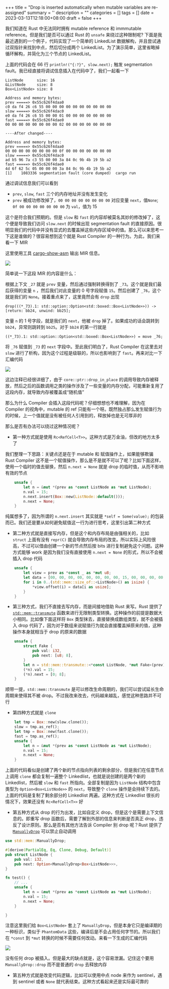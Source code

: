 
+++
title = "Drop is inserted automatically when mutable variables are re-assigned"
summary = ''
description = ""
categories = []
tags = []
date = 2023-03-13T12:18:00+08:00
draft = false
+++

我们知道在 Rust 中无法同时拥有 mutable reference 和 immmutable reference。但是我们是否可以通过 Rust 的 `unsafe` 来绕过这种限制呢? 下面是我最近遇到的一个例子，代码实现了一个简单的 LinkedList 数据解构，并且尝试通过双指针来找到中点，然后切分成两个 LinkedList。为了演示简单，这里省略掉循环解构，并简化为三个节点的 LinkedList。

<script src="https://gist.github.com/Hanaasagi/592ce539798ee7db5dd2ee531b1ef7b1.js"></script>

上面的代码会在 66 行 `println!("{:?}", slow.next);` 触发 segmentation fault。我已经直接将调试信息插入在代码中了，我们一起看一下

```
ListNode      size: 16
&ListNode     size: 8
Box<ListNode> size: 8

Address and memory bytes:
prev =====> 0x55c626f4daa0
c0 da f4 26 c6 55 00 00 00 00 00 00 00 00 00 00
slow =====> 0x55c626f4dac0
e0 da f4 26 c6 55 00 00 01 00 00 00 00 00 00 00
fast =====> 0x55c626f4dae0
00 00 00 00 00 00 00 00 02 00 00 00 00 00 00 00

----After changed----

Address and memory bytes:
prev =====> 0x55c626f4daa0
00 00 00 00 00 00 00 00 0f 00 00 00 00 00 00 00
slow =====> 0x55c626f4dac0
ad b5 96 7a c3 55 00 00 3a 84 0c 9b 4b 19 5b a2
fast =====> 0x55c626f4dae0
4d 6f 62 5c 05 00 00 00 3a 84 0c 9b 4b 19 5b a2
[1]    1083336 segmentation fault (core dumped)  cargo run
```

通过调试信息我们可以看到  

- `prev`, `slow`, `fast` 三个的内存地址并没有发生变化  
- `prev` 被成功修改掉了，`00 00 00 00 00 00 00 00` 对应变量 `next`，值`None`; `0f 00 00 00 00 00 00 00` 为 `val`，值为 15

这个是符合我们预期的。但是 `slow` 和 `fast` 的内容却被莫名其妙的修改掉了，这个便是导致我们访问 `slow.next` 的时候出现 segmentation fault 的直接原因。很明显我们的代码中并没有显式的去覆盖掉这些内存区域中的值。那么可以来思考一下这是谁做的？很容易想到这个就是 Rust Compiler 的一种行为。为此，我们来看一下 MIR


这里使用工具 [cargo-show-asm](https://github.com/pacak/cargo-show-asm) 输出 MIR 信息。


<img src="../../images/2023/03/2023-03-12_17-19.png" style="max-width:1024px;" > </img>

简单说一下这段 MIR 的内容是什么：

根据上下文 `_27` 就是 `prev` 变量，然后通过强制转换得到了 `_73`。这个就是我们最后获得的变量 `n` ，然后我们对此变量的 0 号字段赋值 `15`。然后创建了 `_76`，这个就是我们的 `None`。接着重点来了，这里竟然会有 `drop` 出现

```
drop(((*_73).1: std::option::Option<std::boxed::Box<ListNode>>)) -> [return: bb24, unwind: bb25];
```

变量 `n` 的 1 号字段，就是我们的 `next`，他被 `drop` 掉了。如果成功的话会跳转到 `bb24`，异常则跳转到 `bb25`。对于 `bb24` 的第一行就是

```
((*_73).1: std::option::Option<std::boxed::Box<ListNode>>) = move _76;
```

将 `_76` 赋值到 `_73` 的 `next` 字段中。至此我们明白了，Rust Compiler 在这里去对 `slow` 进行了析构，因为这个过程是级联的，所以也影响到了 `fast`。再来对比一下汇编代码

<img src="../../images/2023/03/2023-03-12_17-54.png" style="max-width:1024px;" > </img>

这边注释已经很详细了，由于 `core::ptr::drop_in_place` 的调用导致内存被释放，然后之后的函数调用之类的操作涉及了一些变量的内存分配，可能重新复用了这段内存，就导致内存被覆盖成“随机值”

那么为什么 Compiler 会插入这段代码呢？仔细想想也不难理解，因为在 Compiler 的视角中，mutable 的 ref 只能有一个呀。既然独占那么发生赋值行为的时候，上一个值就是没有被任何人引用到的，释放掉也是无可厚非的


那么是否有办法可以绕过这种情况呢？

- 第一种方式就是使用 `Rc<RefCell<T>>`。这种方式是万金油，但改的地方太多了

我们整理一下思路：关键点还是在于 mutable 和 赋值操作上，如果能够欺骗 Rust Compiler 这不是一个赋值操作，那么是不是就不可以了呢？比如下面这样，使用一个临时的值去替换，然后 `n.next = None` 就是 drop 的临时值，从而不影响有效的节点

```Rust
    unsafe {
        let n = &mut *(prev as *const ListNode as *mut ListNode);
        n.val = 15;
        n.next.insert(Box::new(ListNode::default()));
        n.next = None;
    }
```

纯属想多了，因为所谓的 `n.next.insert` 其实就是 `*self = Some(value);` 的包装而已。我们还是要从如何避免赋值这一行为进行思考，这里引出第二种方式

- 第二种方式就是直接写内存，但是这个和内存布局是由强相关的，比如 `struct` 上面有没有 `repr(C)` 就会导致内存布局的改变。所以实际上风险很高，不过可以借由创建一个新的节点然后按 bits 进行复制避免这个问题。这种方式能够 work 是因为我们没有直接使用 `n.next = None` 的形式，所以不会被插入 drop 代码

```Rust
    unsafe {
        let view = prev as *const _ as *mut u8;
        let data = [00, 00, 00, 00, 00, 00, 00, 00, 15, 00, 00, 00, 00, 00, 00, 00];
        for i in 0..(std::mem::size_of::<ListNode>() as isize) {
            *view.offset(i) = data[i as usize];
        }
    }

```

- 第三种方式，我们不直接去写内存，而是间接地借助 Rust 来写。Rust 提供了 [`std::mem::transmute`](https://doc.rust-lang.org/std/mem/fn.transmute.html) 函数来进行无限制类型转换。这种操作的前提是数据大小相同。比如像下面这样将 `Box` 类型抹去，直接替换成数组类型，就不会被插入 drop 代码了，因为对于数组来说赋值行为就会直接覆盖掉原来的值，这种操作本身就相当于 drop 的原来的数据

```Rust
    unsafe {
        struct Fake {
            pub val: i32,
            pub next: [u8; 8],
        }
        let n = std::mem::transmute::<*const ListNode, *mut Fake>(prev);
        (*n).val = 15;
        (*n).next = [0; 8];
    }
```

顺带一提，`std::mem::transmute` 是可以修改生命周期的，我们可以尝试延长生命周期来使得其不被 drop。不过我改来改去，代码越来越乱，感觉这种思路并不可行


- 第四种方式就是 `clone` 

```Rust
    let tmp = Box::new(slow.clone());
    slow = tmp.as_ref();
    let tmp = Box::new(fast.clone());
    fast = tmp.as_ref();
    unsafe {
        let n = &mut *(prev as *const ListNode as *mut ListNode);
        n.val = 15;
        n.next = None;
    }
```

上面的代码看似是创建了两个新的节点指向列表的剩余部分，但是我们在任意节点上调用 `clone` 都会复制一遍整个 Linkedlist，也就是说创建的是两个新的 Linkedlist，然后被 `slow` 和 `fast` 所指向。全部复制是因为 `ListNode` 结构中包含类型为 `Option<Box<ListNode>>` 的 `next`，导致整个 `clone` 操作是会持续下去的。上面的代码是复制了剩余部分的 Linkedlist 两遍。这种方式在 Linkedlist 很长的情况下，效果还没有 `Rc<RefCell<T>>` 好


- 第五种方式从 drop 的行为出发，比如自定义 drop，但是这个是需要上下文信息的。即重写 drop 函数后，需要了解到外部的信息来判断是否真正 drop，违反了设计原则。那么是否有其他方法告诉 Compiler 别 drop 呢？Rust 提供了 [`ManuallyDrop`](https://doc.rust-lang.org/stable/std/mem/struct.ManuallyDrop.html) 可以禁止自动调用

```Rust
use std::mem::ManuallyDrop;

#[derive(PartialEq, Eq, Clone, Debug, Default)]
pub struct ListNode {
    pub val: i32,
    pub next: Option<ManuallyDrop<Box<ListNode>>>,
}

fn test() {
    // ...
    unsafe {
        let n = &mut *(prev as *const ListNode as *mut ListNode);
        n.val = 15;
        n.next = None;
    }

}
```

注意这里我们给 `Box<ListNode>` 套上了 `ManuallyDrop`，但是本身它只是编译期的一种标识，类似于 `PhantomData` 这些，编译后是不会占用任何字节的。所以我们在 `*const` 到 `*mut` 转换的时候不需要任何改动。来看一下生成的汇编代码

<img src="../../images/2023/03/2023-03-13_15-52.png" style="max-width:1024px;" > </img>

没有任何 drop 被插入。但是最大的缺点就是，这个容易泄漏。记住这个要用 `ManuallyDrop::drop` 而不是普通的 `drop` 去释放内存

- 第五种方式就是改变代码逻辑，比如可以使用中点 node 来作为 sentinel，遇到 sentinel 或者 `None` 就代表结束。这种方式看起来还是实际最可靠的



    